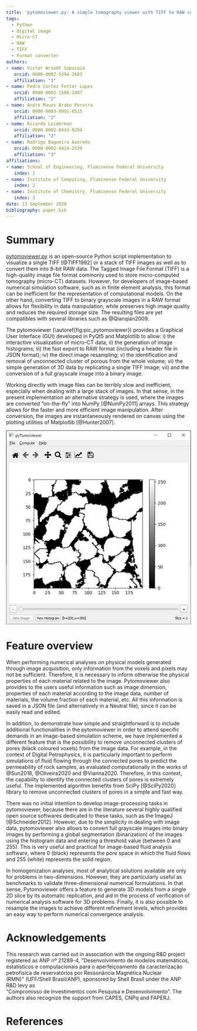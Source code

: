 ```yaml
---
title: 'pytomoviewer.py: A simple tomography viewer with TIFF to RAW converter'
tags:
  - Python
  - Digital image
  - Micro-CT
  - RAW
  - TIFF
  - Format converter
authors:
- name: Victor Wriedt Sapucaia
   orcid: 0000-0002-5394-2603
   affiliation: "1"
- name: Pedro Cortez Fetter Lopes
   orcid: 0000-0003-1586-2407
   affiliation: "2"
- name: Andre Maues Brabo Pereira
   orcid: 0000-0003-0991-8515
   affiliation: "2"
- name: Ricardo Leiderman
   orcid: 0000-0002-0443-9294
   affiliation: "2"
- name: Rodrigo Bagueira Azeredo
   orcid: 0000-0002-0424-2539
   affiliation: "3"
affiliations:
- name: School of Engineering, Fluminense Federal University
   index: 1
- name: Institute of Computing, Fluminense Federal University
   index: 2
- name: Institute of Chemistry, Fluminense Federal University
   index: 3
date: 13 September 2020
bibliography: paper.bib
---
```


# Summary

[pytomoviewer.py](https://github.com/pytomoviewer.py) is an open-source Python script implementation to visualize a single TIFF [@TIFF1992] or a stack of TIFF images as well as to convert them into 8-bit RAW data. The Tagged Image File Format (TIFF) is a high-quality image file format commonly used to store micro-computed tomography (micro-CT) datasets. However, for developers of image-based numerical simulation software, such as in finite element analysis, this format can be inefficient for the representation of computational models. On the other hand, converting TIFF to binary grayscale images in a RAW format allows for flexibility in data manipulation, while preserves high image quality and reduces the required storage size. The resulting files are yet compatibles with several libraries such as @Qianqian2009.

The pytomoviewer (\autoref{fig:pic_pytomoviewer}) provides a Graphical User Interface (GUI) developed in PyQt5 and Matplotlib to allow: i) the interactive visualization of micro-CT data; ii) the generation of image histograms; iii) the fast export to RAW format (including a header file in JSON format); iv) the direct image resampling; v) the identification and removal of unconnected cluster of porous from the whole volume; vi) the simple generation of 3D data by replicating a single TIFF image; vii) and the conversion of a full grayscale image into a binary image.

Working directly with image files can be terribly slow and inefficient, especially when dealing with a large stack of images. In that sense, in the present implementation an alternative strategy is used, where the images are converted “on-the-fly” into NumPy [@NumPy2011] arrays. This strategy allows for the faster and more efficient image manipulation. After conversion, the images are instantaneously rendered on canvas using the plotting utilities of Matplotlib [@Hunter2007].

![The GUI of pytomoviewer.\label{fig:pic_pytomoviewer}](pic_pytomoviewer.jpg)

# Feature overview

When performing numerical analyses on physical models generated through image acquisition, only information from the voxels and pixels may not be sufficient. Therefore, it is necessary to inform otherwise the physical properties of each material related to the image. Pytomoviewer also provides to the users useful information such as image dimension, properties of each material according to the image data, number of materials, the volume fraction of each material, etc. All this information is saved in a JSON file (and alternatively in a Neutral file), since it can be easily read and edited.

In addition, to demonstrate how simple and straightforward is to include additional functionalities in the pytomoviewer in order to attend specific demands in an image-based simulation scheme, we have implemented a different feature that is the possibility to remove unconnected clusters of pores (black coloured voxels) from the image data. For example, in the context of Digital Petrophysics, it is particularly important to perform simulations of fluid flowing through the connected pores to predict the permeability of rock samples, as evaluated computationally in the works of @Sun2018, @Oliveira2020 and @Vianna2020. Therefore, in this context, the capability to identify the connected clusters of pores is extremely useful. The implemented algorithm benefits from SciPy [@SciPy2020] library to remove unconnected clusters of pores in a simple and fast way.

There was no initial intention to develop image-processing tasks in pytomoviewer, because there are in the literature several highly qualified open source softwares dedicated to these tasks, such as the ImageJ [@Schneider2012]. However, due to the simplicity in dealing with image data, pytomoviewer also allows to convert full grayscale images into binary images by performing a global segmentation (binarization) of the images using the histogram data and entering a threshold value (between 0 and 255). This is very useful and practical for image-based fluid analysis software, where 0 (black) represents the pore space in which the fluid flows and 255 (white) represents the solid region.

In homogenization analyses, most of analytical solutions available are only for problems in two-dimensions. However, they are particularly useful as benchmarks to validate three-dimensional numerical formulations. In that sense, Pytomoviewer offers a feature to generate 3D models from a single 2D slice by its automatic replication, and aid in the process of verification of numerical analysis software for 3D problems. Finally, it is also possible to resample the images to achieve different refinement levels, which provides an easy way to perform numerical convergence analysis.

# Acknowledgements
This research was carried out in association with the ongoing R&D project registered as ANP nº 21289-4, “Desenvolvimento de modelos matemáticos, estatísticos e computacionais para o aperfeiçoamento da caracterização petrofísica de reservatórios por Ressonância Magnética Nuclear (RMN)" (UFF/Shell Brasil/ANP), sponsored by Shell Brasil under the ANP R&D levy as “Compromisso de Investimentos com Pesquisa e Desenvolvimento”. The authors also recognize the support from CAPES, CNPq and FAPERJ.

# References
